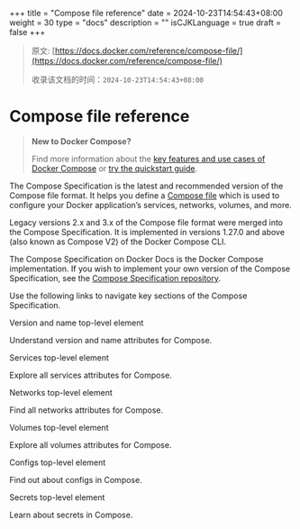 +++
title = "Compose file reference"
date = 2024-10-23T14:54:43+08:00
weight = 30
type = "docs"
description = ""
isCJKLanguage = true
draft = false
+++

> 原文: [https://docs.docker.com/reference/compose-file/](https://docs.docker.com/reference/compose-file/)
>
> 收录该文档的时间：`2024-10-23T14:54:43+08:00`

# Compose file reference

> **New to Docker Compose?**
>
> Find more information about the [key features and use cases of Docker Compose](https://docs.docker.com/compose/intro/features-uses/) or [try the quickstart guide](https://docs.docker.com/compose/gettingstarted/).

The Compose Specification is the latest and recommended version of the Compose file format. It helps you define a [Compose file](https://docs.docker.com/compose/intro/compose-application-model/) which is used to configure your Docker application’s services, networks, volumes, and more.

Legacy versions 2.x and 3.x of the Compose file format were merged into the Compose Specification. It is implemented in versions 1.27.0 and above (also known as Compose V2) of the Docker Compose CLI.

The Compose Specification on Docker Docs is the Docker Compose implementation. If you wish to implement your own version of the Compose Specification, see the [Compose Specification repository](https://github.com/compose-spec/compose-spec).

Use the following links to navigate key sections of the Compose Specification.



Version and name top-level element

Understand version and name attributes for Compose.



Services top-level element

Explore all services attributes for Compose.



Networks top-level element

Find all networks attributes for Compose.



Volumes top-level element

Explore all volumes attributes for Compose.



Configs top-level element

Find out about configs in Compose.



Secrets top-level element

Learn about secrets in Compose.
